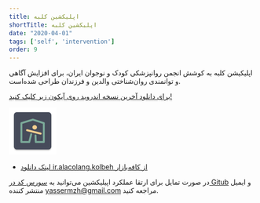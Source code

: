 ```yaml
---
title: اپلیکشین کلبه
shortTitle: اپلیکشین کلبه
date: "2020-04-01"
tags: ['self', 'intervention']
order: 9
---
```


اپلیکیشن کلبه به کوشش انجمن روانپزشکی کودک و نوجوان ایران،‌ برای افزایش آگاهی و توانمندی روان‌شناختی والدین و فرزندان طراحی شده‌است.

[برای دانلود آخرین نسخه اندروید روی آیکون زیر کلیک کنید!](http://alacolang.ir/kolbeh.apk)

[![](./kolbeh.png)](http://alacolang.ir/kolbeh.apk)

- [لینک دانلود ir.alacolang.kolbeh از کافه‌بازار](https://cafebazaar.ir/apps/ir.alacolang.kolbeh)


در صورت تمایل برای ارتقا عملکرد اپیلیکشین می‌توانید به
 [سورس کد در Gitub](https://github.com/yassermzh/kolbeh)
 و
  ایمیل منتشر‌ کننده
 [yassermzh@gmail.com](https://github.com/yassermzh)
 مراجعه کنید.